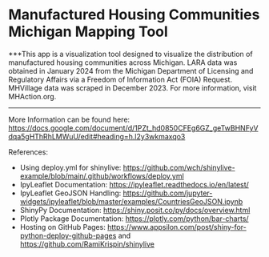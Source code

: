 # Manufactured Housing Communities Michigan Mapping Tool
***This app is a visualization tool designed to visualize the distribution of manufactured housing communities across Michigan. LARA data was obtained in January 2024 from the Michigan Department of Licensing and Regulatory Affairs via a Freedom of Information Act (FOIA) Request. MHVillage data was scraped in December 2023. For more information, visit MHAction.org.
***

More Information can be found here: https://docs.google.com/document/d/1PZt_hd0850CFEg6GZ_geTwBHNFyVdqa5gHThRhLMWuU/edit#heading=h.l2y3wkmaxqo3


References:
- Using deploy.yml for shinylive: https://github.com/wch/shinylive-example/blob/main/.github/workflows/deploy.yml
- IpyLeaflet Documentation: https://ipyleaflet.readthedocs.io/en/latest/
- IpyLeaflet GeoJSON Handling: https://github.com/jupyter-widgets/ipyleaflet/blob/master/examples/CountriesGeoJSON.ipynb
- ShinyPy Documentation: https://shiny.posit.co/py/docs/overview.html
- Plotly Package Documentation: https://plotly.com/python/bar-charts/
- Hosting on GitHub Pages: https://www.appsilon.com/post/shiny-for-python-deploy-github-pages and https://github.com/RamiKrispin/shinylive

